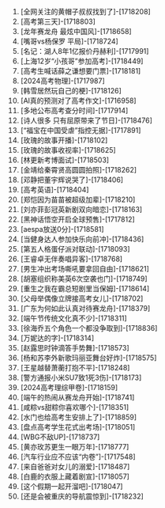 
1. [全网关注的黄帽子叔叔找到了]-[1718208]
1. [高考第三天]-[1718803]
1. [龙年赛龙舟 最炫中国风]-[1718658]
1. [嘴哥vs杨保罗 平局]-[1718724]
1. [名记：湖人8年1亿报价丹赫利]-[1717991]
1. [上海12岁“小孩哥”参加高考]-[1718449]
1. [高考生喊话薛之谦想要门票]-[1718181]
1. [2024高考物理]-[1717987]
1. [韩雪居然玩自己的梗]-[1718126]
1. [AI真的预测对了高考作文]-[1716958]
1. [多地公布高考查分时间]-[1717914]
1. [诗人很多 只有屈原带来了节日]-[1718476]
1. [“福宝在中国受虐”指控无据]-[1717891]
1. [玫瑰的故事开播]-[1718102]
1. [玫瑰的故事收视率]-[1718625]
1. [林更新考博面试]-[1718503]
1. [金靖给秦霄贤高圆圆拍照]-[1718262]
1. [邓静把董宇辉说哭了]-[1718406]
1. [高考英语]-[1718404]
1. [郑恺因为苗苗被超级加辈]-[1718210]
1. [刘亦菲彭冠英新剧双向暗恋]-[1718163]
1. [黑神话悟空开启全球预售]-[1717812]
1. [aespa放送0分]-[1718581]
1. [当健身达人参加快乐向前冲]-[1718436]
1. [第五人格蛋仔派对联动]-[1718093]
1. [王睿卓无伴奏唱异客]-[1718768]
1. [男生冲出考场嘶吼要拿回自由]-[1718621]
1. [胡塞组织称美英6次空袭也门]-[1718749]
1. [重生之我在霸总短剧里当保姆]-[1718614]
1. [父母举偶像立牌接高考女儿]-[1718702]
1. [广东为何如此认真对待赛龙舟]-[1718379]
1. [端午节传统文化真不少]-[1718311]
1. [徐海乔五个角色一个都没争取到]-[1718836]
1. [万妮达的字]-[1718314]
1. [赵露思时钟滴答手势舞]-[1718573]
1. [杨和苏李外新歌玛丽亚舞台好炸]-[1718575]
1. [王星越替萧蘅打抱不平]-[1718248]
1. [警方通报小米SU7致1死3伤]-[1718173]
1. [2024高考理综甲卷]-[1718159]
1. [端午的热闹从赛龙舟开始]-[1718741]
1. [咸粽vs甜粽你喜欢哪个]-[1718351]
1. [水门也给高考生安排上了]-[1718859]
1. [盘点高考学生花式出考场]-[1718051]
1. [WBG不敌UP]-[1718737]
1. [黄亦玫苏更生一眼万年]-[1718777]
1. [汽车行业应不应该“内卷”]-[1717548]
1. [来自爸爸对女儿的溺爱]-[1718487]
1. [白鹿的衣服上藏着剧宣]-[1718057]
1. [这个假期一起开溜吧]-[1718047]
1. [还是会被重庆的导航震惊到]-[1718232]